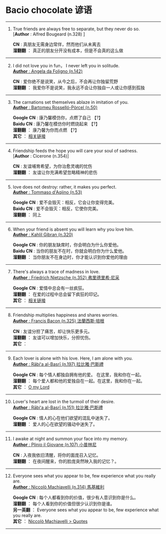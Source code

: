 # Bacio chocolate 谚语
___
1. True friends are always free to separate, but they never do so.  
  [**Author** : Alfred Bougeard (n.328) ]  
  
   **CN** :  真朋友无需身边常伴，然而他们从未离去     
   **溜翻翻** ： 真正的朋友分开没有成本，但是不会真的这么做
___

2. I did not love you in fun， I never left you in solitude.  
  [**Author** : Angela da Foligno (n.142)   ](https://en.wikipedia.org/wiki/Angela_of_Foligno)     
  
   **CN** :  爱你绝不是说笑，从今之后，不会再让你独留荒野   
   **溜翻翻** ： 我爱你不是说笑，我永远不会让你独自一人或让你感到孤独
___

3. The carnations set themselves ablaze in imitation of you.  
  [**Author** : Bartomeu Rosselló-Pòrcel (n.50)   ](https://en.wikipedia.org/wiki/Bartomeu_Rossell%C3%B3-P%C3%B2rcel)     
  
   **Google CN** :  康乃馨模仿你，点燃了自己 【?】   
   **Baidu CN** :  康乃馨在模仿你时燃烧起来 【?】   
   **溜翻翻** ： 康乃馨为你而点燃 【?】   
   **其它** ： [相关链接](https://twitter.com/hashtag/baciochocolate)
___

4. Friendship feeds the hope you will care your soul of sadness.  
  [**Author** : Cicerone (n.354)]     
  
   **CN** :  友谊哺育希望，为你治愈灵魂的忧伤   
   **溜翻翻** ：  友谊让你充满希望忽略精神的悲伤   
___

5. love does not destroy: rather, it makes you perfect.  
  [**Author** : Tommaso d'Aqiino (n.53)](https://zh.wikipedia.org/wiki/%E6%89%98%E9%A9%AC%E6%96%AF%C2%B7%E9%98%BF%E5%A5%8E%E9%82%A3)     
  
   **Google CN** :  爱不会毁灭：相反，它会让你变得完美。   
   **Baidu CN** :  爱不会毁灭：相反，它使你完美。   
   **溜翻翻** ： 同上      
___

6. When your friend is absent you will learn why you love him.  
  [**Author** : Kahlil Gibran (n.320)](https://zh.wikipedia.org/wiki/%E7%BA%AA%E4%BC%AF%E4%BC%A6%C2%B7%E5%93%88%E5%88%A9%E5%8B%92%C2%B7%E7%BA%AA%E4%BC%AF%E4%BC%A6)     
  
   **Google CN** :  你的朋友缺席时，你会明白为什么你爱他。  
   **Baidu CN** :  当你的朋友不在时，你就会明白你为什么爱他。   
   **溜翻翻** ： 当你朋友不在身边时，你才能认识到你爱他的理由      
___

7. There's always a trace of madness in love.  
  [**Author** : Friedrich Nietzsche (n.352) 弗里德里希·尼采](https://zh.wikipedia.org/wiki/%E5%BC%97%E9%87%8C%E5%BE%B7%E9%87%8C%E5%B8%8C%C2%B7%E5%B0%BC%E9%87%87)     
  
   **Google CN** :  爱情中总会有一丝疯狂。        
   **溜翻翻** ： 在爱的过程中总会留下疯狂的印记。  
   **其它** ： [相关链接](https://www.goodreads.com/quotes/18271-there-is-always-some-madness-in-love-but-there-is)
___

8. Friendship multiplies happiness and shares worries.  
  [**Author** : Francis Bacon (n.325) 法蘭西斯·培根](https://zh.wikipedia.org/zh-cn/%E5%BC%97%E5%85%B0%E8%A5%BF%E6%96%AF%C2%B7%E5%9F%B9%E6%A0%B9)     
  
   **CN** :  友谊分担了痛苦，却让快乐更多元。        
   **溜翻翻** ： 友谊可以增加快乐，分担忧伤。  
   **其它** ： 
___

9. Each lover is alone with his love. Here, I am alone with you.   
  [**Author** : Rābiʻa al-Basrī (n.197) 拉比雅·巴斯禮](https://zh.wikipedia.org/zh-cn/%E6%8B%89%E6%AF%94%E9%9B%85%C2%B7%E5%B7%B4%E6%96%AF%E7%A6%AE)     
  
   **Google CN** :  每个情人都独自拥有他的爱。 在这里，我和你在一起。        
   **溜翻翻** ： 每个爱人都和他的爱独自在一起。在这里，我和你在一起。  
   **其它** ： [O my Lord](https://www.poetryfoundation.org/poems/48706/o-my-lord)
___

10. Lover's heart are lost in the turmoil of their desire.   
  [**Author** : Rābiʻa al-Basrī (n.151) 拉比雅·巴斯禮](https://zh.wikipedia.org/zh-cn/%E6%8B%89%E6%AF%94%E9%9B%85%C2%B7%E5%B7%B4%E6%96%AF%E7%A6%AE)     
  
    **Google CN** :  情人的心在他们欲望的混乱中迷失了。        
    **溜翻翻** ： 爱人的心在欲望的骚动中迷失了。  
___

11. I awake at night and summon your face into my memory.   
  [**Author** : Plinio il Giovane (n.107) 小普林尼](https://zh.wikipedia.org/zh-cn/%E5%B0%8F%E6%99%AE%E6%9E%97%E5%B0%BC)     
  
    **CN** :  入夜我依旧清醒，将你的面庞召入记忆。        
    **溜翻翻** ： 在夜间醒来，你的脸庞突然映入我的记忆？。  
___

12. Everyone sees what you appear to be, few experience what you really are.   
  [**Author** : Niccolò Machiavelli (n.314) 馬基維利](https://zh.wikipedia.org/zh-cn/%E9%A6%AC%E5%9F%BA%E9%9B%85%E7%B6%AD%E5%88%A9)     
  
    **Google CN** :  每个人都看到你的价值，很少有人意识到你是什么。        
    **溜翻翻** ： 每个人看到你的价值但很少认识到你是谁。  
    **另一英翻** ： Everyone sees what you appear to be, few experience what you really are.  
   **其它** ： [Niccolò Machiavelli > Quotes ](https://www.goodreads.com/quotes/158433-everyone-sees-what-you-appear-to-be-few-experience-what)
___